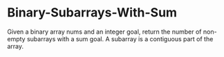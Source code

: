 # Binary-Subarrays-With-Sum
Given a binary array nums and an integer goal, return the number of non-empty subarrays with a sum goal.  A subarray is a contiguous part of the array.
